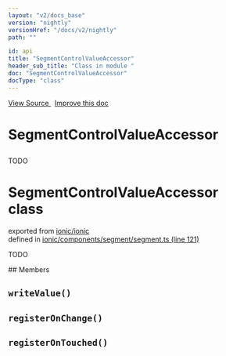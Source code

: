 ```yaml
---
layout: "v2/docs_base"
version: "nightly"
versionHref: "/docs/v2/nightly"
path: ""

id: api
title: "SegmentControlValueAccessor"
header_sub_title: "Class in module "
doc: "SegmentControlValueAccessor"
docType: "class"
---
```



<div class="improve-docs">
  <a href='http://github.com/driftyco/ionic2/tree/master/ionic/components/segment/segment.ts#L120'>
    View Source
  </a>
  &nbsp;
  <a href='http://github.com/driftyco/ionic2/edit/master/ionic/components/segment/segment.ts#L120'>
    Improve this doc
  </a>
</div>




<h1 class="api-title">

  SegmentControlValueAccessor



</h1>





TODO



<h1 class="class export">SegmentControlValueAccessor <span class="type">class</span></h1>
<p class="module">exported from <a href='undefined'>ionic/ionic</a><br/>
defined in <a href="https://github.com/driftyco/ionic2/tree/master/ionic/components/segment/segment.ts#L121-L182">ionic/components/segment/segment.ts (line 121)</a>
</p>
<p><p>TODO</p>
</p>
## Members

<div id="writeValue"></div>
<h2>
  <code>writeValue()</code>

</h2>












<div id="registerOnChange"></div>
<h2>
  <code>registerOnChange()</code>

</h2>












<div id="registerOnTouched"></div>
<h2>
  <code>registerOnTouched()</code>

</h2>












